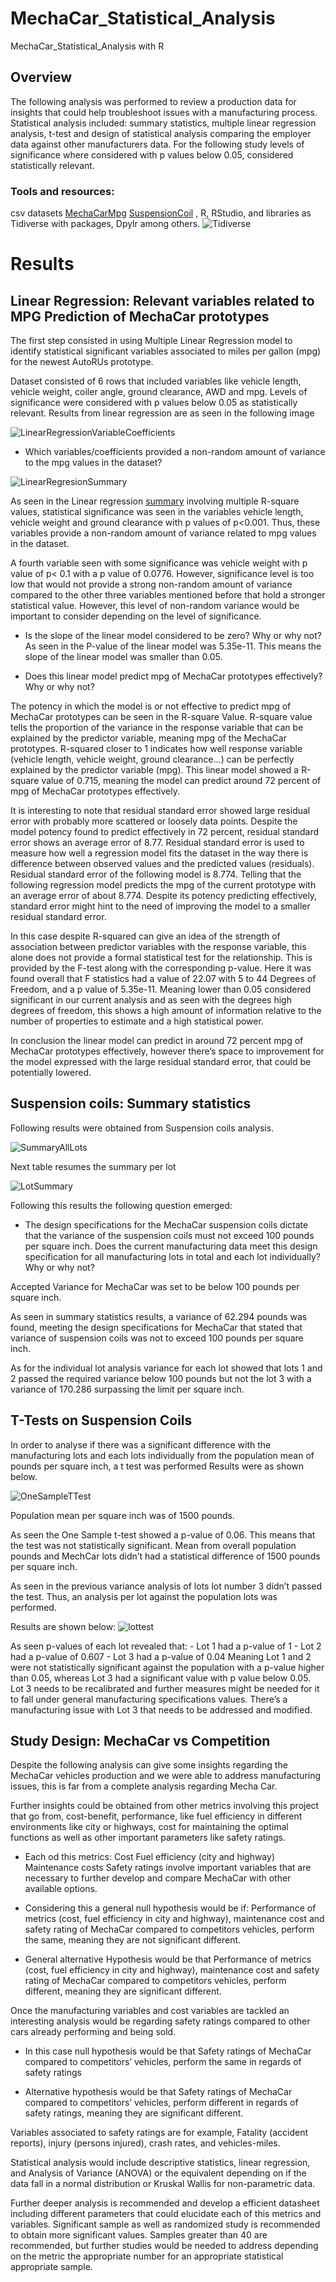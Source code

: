 # MechaCar_Statistical_Analysis
MechaCar_Statistical_Analysis with R

## Overview
The following analysis was performed to review a production data for insights that could help troubleshoot issues with a manufacturing process. 
Statistical analysis included: summary statistics, multiple linear regression analysis, t-test and design of statistical analysis comparing the employer data against other manufacturers data. For the following study levels of significance where considered with p values below 0.05, considered statistically relevant.

### Tools and resources: 
csv datasets [MechaCarMpg](MechaCar_mpg.csv) [SuspensionCoil](Suspension_Coil.csv) , R, RStudio, and libraries as Tidiverse with packages, Dpylr among others.
![Tidiverse](Resources/ImportLibrary.png)  


# Results

## Linear Regression: Relevant variables related to MPG Prediction of MechaCar prototypes

The first step consisted in using Multiple Linear Regression model to identify statistical significant variables associated to miles per gallon (mpg) for the newest AutoRUs prototype. 
 

Dataset consisted of 6 rows that included variables like vehicle length, vehicle weight, coiler angle, ground clearance, AWD and mpg. Levels of significance were considered with p values below 0.05 as statistically relevant.
Results from linear regression are as seen in the following image

![LinearRegressionVariableCoefficients](Resources/Linearregression.png)

- Which variables/coefficients provided a non-random amount of variance to the mpg values in the dataset?

![LinearRegresionSummary](Resources/LinearRegressionSummary.png)

As seen in the Linear regression [summary](Resources/LinearRegressionSummary.png) involving multiple R-square values, statistical significance was seen in the variables vehicle length, vehicle weight and ground clearance with p values of p<0.001. Thus, these variables provide a non-random amount of variance related to mpg values in the dataset. 

A fourth variable seen with some significance was vehicle weight with p value of p< 0.1 with a p value of 0.0776. However, significance level is too low that would not provide a strong non-random amount of variance compared to the other three variables mentioned before that hold a stronger statistical value. 
However, this level of non-random variance would be important to consider depending on the level of significance. 

-	Is the slope of the linear model considered to be zero? Why or why not? 
As seen in the P-value of the linear model was 5.35e-11. This means the slope of the linear model was smaller than 0.05.  


-	Does this linear model predict mpg of MechaCar prototypes effectively? Why or why not?

The potency in which the model is or not effective to predict mpg of MechaCar prototypes can be seen in the R-square Value.
R-square value tells the proportion of the variance in the response variable that can be explained by the predictor variable, meaning mpg of the MechaCar prototypes. R-squared closer to 1 indicates how well response variable (vehicle length, vehicle weight, ground clearance...) can be perfectly explained by the predictor variable (mpg). This linear model showed a R-square value of 0.715, meaning the model can predict around 72 percent of mpg of MechaCar prototypes effectively.  

It is interesting to note that residual standard error showed large residual error with probably more scattered or loosely data points. Despite the model potency found to predict effectively in 72 percent, residual standard error shows an average error of 8.77. 
Residual standard error is used to measure how well a regression model fits the dataset in the way there is difference between observed values and the predicted values (residuals). Residual standard error of the following model is 8.774. Telling that the following regression model predicts the mpg of the current prototype with an average error of about 8.774. Despite its potency predicting effectively, standard error might hint to the need of improving the model to a smaller residual standard error. 

In this case despite R-squared can give an idea of the strength of association between predictor variables with the response variable, this alone does not provide a formal statistical test for the relationship. This is provided by the F-test along with the corresponding p-value. Here it was found overall that F statistics had a value of 22.07 with 5 to 44 Degrees of Freedom, and a p value of 5.35e-11. Meaning lower than 0.05 considered significant in our current analysis and as seen with the degrees high degrees of freedom, this shows a high amount of information relative to the number of properties to estimate and a high statistical power. 

In conclusion the linear model can predict in around 72 percent mpg of MechaCar prototypes effectively, however there’s space to improvement for the model expressed with the large residual standard error, that could be potentially lowered. 


## Suspension coils: Summary statistics

Following results were obtained from Suspension coils analysis. 

![SummaryAllLots](Resources/TotalSummary.png)

Next table resumes the summary per lot

![LotSummary](Resources/LotSummary.png)


Following this results the following question emerged:
- The design specifications for the MechaCar suspension coils dictate that the variance of the suspension coils must not exceed 100 pounds per square inch. Does the current manufacturing data meet this design specification for all manufacturing lots in total and each lot individually? Why or why not?

Accepted Variance for MechaCar was set to be below 100 pounds per square inch.

As seen in summary statistics results, a variance of 62.294 pounds was found, meeting the design specifications for MechaCar that stated that variance of suspension coils was not to exceed 100 pounds per square inch. 

As for the individual lot analysis variance for each lot showed that lots 1 and 2 passed the required variance below 100 pounds but not the lot 3 with a variance of 170.286 surpassing the limit per square inch.  


## T-Tests on Suspension Coils

In order to analyse if there was a significant difference with the manufacturing lots and each lots individually from the population mean of pounds per square inch, a t test was performed
Results were as shown below.

![OneSampleTTest](Resources/OneSampleTTest.png)

Population mean per square inch was of 1500 pounds. 


As seen the One Sample t-test showed a p-value of 0.06. This means that the test was not statistically significant. Mean from overall population pounds and MechCar lots didn’t had a statistical difference of 1500 pounds per square inch.  

As seen in the previous variance analysis of lots lot number 3 didn’t passed the test. Thus, an analysis per lot against the population lots was performed. 

Results are shown below: 
![lottest](Resources/lettest.png)

As seen p-values of each lot revealed that: 
    - Lot 1 had a p-value of 1
    - Lot 2 had a p-value of 0.607
    - Lot 3 had a p-value of 0.04
Meaning Lot 1 and 2 were not statistically significant against the population with a p-value higher than 0.05, whereas Lot 3 had a significant value with p value below 0.05. Lot 3 needs to be recalibrated and further measures might be needed for it to  fall under general manufacturing specifications values. There’s a manufacturing issue with Lot 3 that needs to be addressed and modified. 

## Study Design: MechaCar vs Competition


Despite the following analysis can give some insights regarding the MechaCar vehicles production and we were able to address manufacturing issues, this is far from a complete analysis regarding Mecha Car. 

Further insights could be obtained from other metrics involving this project that go from, cost-benefit, performance, like fuel efficiency in different environments like city or highways, cost for maintaining the optimal functions as well as other important parameters like safety ratings. 

- Each od this metrics:
Cost
Fuel efficiency (city and highway)
Maintenance costs
Safety ratings
involve important variables that are necessary to further develop and compare MechaCar with other available options. 

- Considering this a general null hypothesis would be if:
Performance of metrics (cost, fuel efficiency in city and highway), maintenance cost and safety rating of MechaCar compared to competitors vehicles, perform the same, meaning they are not significant different. 

- General alternative Hypothesis would be that 
Performance of metrics (cost, fuel efficiency in city and highway), maintenance cost and safety rating of MechaCar compared to competitors vehicles, perform different, meaning they are significant different. 


Once the manufacturing variables and cost variables are tackled an interesting analysis would be regarding safety ratings compared to other cars already performing and being sold.

- In this case null hypothesis would be that 
Safety ratings of MechaCar compared to competitors’ vehicles, perform the same in regards of safety ratings

- Alternative hypothesis would be that 
Safety ratings of MechaCar compared to competitors’ vehicles, perform different in regards of safety ratings, meaning they are significant different. 

Variables associated to safety ratings are for example, Fatality (accident reports), injury (persons injured), crash rates, and vehicles-miles.  

Statistical analysis would include descriptive statistics, linear regression, and Analysis of Variance (ANOVA) or the equivalent depending on if the data fall in a normal distribution or Kruskal Wallis for non-parametric data. 

Further deeper analysis is recommended and develop a efficient datasheet including different parameters that could elucidate each of this metrics and variables. 
Significant sample as well as randomized study is recommended to obtain more significant values. Samples greater than 40 are recommended, but further studies would be needed to address depending on the metric the appropriate number for an appropriate statistical appropriate sample.

